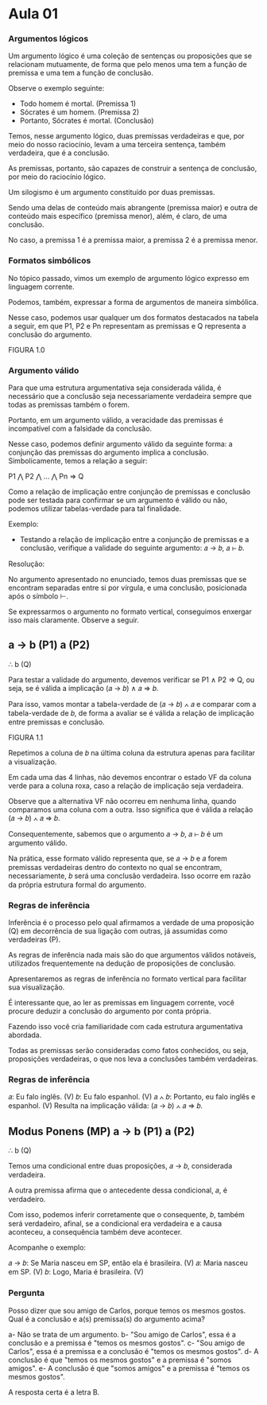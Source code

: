 # Aula 01

### Argumentos lógicos

Um argumento lógico é uma coleção de sentenças ou proposições que se relacionam mutuamente, de forma que pelo menos uma tem a função de premissa e uma tem a função de conclusão.

Observe o exemplo seguinte:

- Todo homem é mortal. (Premissa 1)
- Sócrates é um homem. (Premissa 2)
- Portanto, Sócrates é mortal. (Conclusão)

Temos, nesse argumento lógico, duas premissas verdadeiras e que, por meio do nosso raciocínio, levam a uma terceira sentença, também verdadeira, que é a conclusão.

As premissas, portanto, são capazes de construir a sentença de conclusão, por meio do raciocínio lógico.

Um silogismo é um argumento constituído por duas premissas.

Sendo uma delas de conteúdo mais abrangente (premissa maior) e outra de conteúdo mais específico (premissa menor), além, é claro, de uma conclusão. 

No caso, a premissa 1 é a premissa maior, a premissa 2 é a premissa menor.

### Formatos simbólicos

No tópico passado, vimos um exemplo de argumento lógico expresso em linguagem corrente. 

Podemos, também, expressar a forma de argumentos de maneira simbólica.

Nesse caso, podemos usar qualquer um dos formatos destacados na tabela a seguir, em que P1, P2 e Pn representam as premissas e Q representa a conclusão do argumento.

FIGURA 1.0

### Argumento válido

Para que uma estrutura argumentativa seja considerada válida, é necessário que a conclusão seja necessariamente verdadeira sempre que todas as premissas também o forem.

Portanto, em um argumento válido, a veracidade das premissas é incompatível com a falsidade da conclusão.

Nesse caso, podemos definir argumento válido da seguinte forma: a conjunção das premissas do argumento implica a conclusão. Simbolicamente, temos a relação a seguir:

P1 ⋀ P2 ⋀ ... ⋀ Pn ⇒ Q

Como a relação de implicação entre conjunção de premissas e conclusão pode ser testada para confirmar se um argumento é válido ou não, podemos utilizar tabelas-verdade para tal finalidade.

Exemplo:

- Testando a relação de implicação entre a conjunção de premissas e a conclusão, verifique a validade do seguinte argumento: 𝑎 → 𝑏, 𝑎 ⊢ 𝑏. 

Resolução:

No argumento apresentado no enunciado, temos duas premissas que se encontram separadas entre si por vírgula, e uma conclusão, posicionada após o símbolo ⊢.

Se expressarmos o argumento no formato vertical, conseguimos enxergar isso mais claramente. 
Observe a seguir.

a → b (P1)
a (P2)
---
∴ b (Q)

Para testar a validade do argumento, devemos verificar se P1 ∧ P2 ⇒ Q, ou seja, se é válida a implicação (𝑎 → 𝑏) ∧ 𝑎 ⇒ 𝑏.

Para isso, vamos montar a tabela-verdade de (𝑎 → 𝑏) ∧ 𝑎 e comparar com a tabela-verdade de 𝑏, de forma a avaliar se é válida a relação de implicação entre premissas e conclusão.

FIGURA 1.1

Repetimos a coluna de 𝑏 na última coluna da estrutura apenas para facilitar a visualização.

Em cada uma das 4 linhas, não devemos encontrar o estado VF da coluna verde para a coluna roxa, caso a relação de implicação seja verdadeira.

Observe que a alternativa VF não ocorreu em nenhuma linha, quando comparamos uma coluna com a outra. Isso significa que é válida a relação (𝑎 → 𝑏) ∧ 𝑎 ⇒ 𝑏.

Consequentemente, sabemos que o argumento 𝑎 → 𝑏, 𝑎 ⊢ 𝑏 é um argumento válido.

Na prática, esse formato válido representa que, se 𝑎 → 𝑏 e 𝑎 forem premissas verdadeiras dentro do contexto no qual se encontram, necessariamente, 𝑏 será uma conclusão verdadeira. Isso ocorre em razão da própria estrutura formal do argumento. 

### Regras de inferência

Inferência é o processo pelo qual afirmamos a verdade de uma proposição (Q) em decorrência de sua ligação com outras, já assumidas como verdadeiras (P).

As regras de inferência nada mais são do que argumentos válidos notáveis, utilizados frequentemente na dedução de proposições de conclusão. 

Apresentaremos as regras de inferência no formato vertical para facilitar sua visualização.

É interessante que, ao ler as premissas em linguagem corrente, você procure deduzir a conclusão do argumento por conta própria.

Fazendo isso você cria familiaridade com cada estrutura argumentativa abordada.

Todas as premissas serão consideradas como fatos conhecidos, ou seja, proposições verdadeiras, o que nos leva a conclusões também verdadeiras.

### Regras de inferência

𝑎: Eu falo inglês. (V)
𝑏: Eu falo espanhol. (V) 
𝑎 ∧ 𝑏: Portanto, eu falo inglês e espanhol. (V)
Resulta na implicação válida: (𝑎 → 𝑏) ∧ 𝑎 ⇒ 𝑏.

Modus Ponens (MP)
a → b (P1)
a (P2)
---
∴ b (Q)

Temos uma condicional entre duas proposições, 𝑎 → 𝑏, considerada verdadeira. 

A outra premissa afirma que o antecedente dessa condicional, 𝑎, é verdadeiro. 

Com isso, podemos inferir corretamente que o consequente, 𝑏, também será verdadeiro, afinal, se a condicional era verdadeira e a causa aconteceu, a consequência também deve acontecer. 

Acompanhe o exemplo:

𝑎 → 𝑏: Se Maria nasceu em SP, então ela é brasileira. (V) 
𝑎: Maria nasceu em SP. (V)
𝑏: Logo, Maria é brasileira. (V)

### Pergunta

Posso dizer que sou amigo de Carlos, porque temos os mesmos gostos.
Qual é a conclusão e a(s) premissa(s) do argumento acima?

a- Não se trata de um argumento.
b- "Sou amigo de Carlos", essa é a conclusão e a premissa é "temos os mesmos gostos".
c- "Sou amigo de Carlos", essa é a premissa e a conclusão é "temos os mesmos gostos".
d- A conclusão é que "temos os mesmos gostos" e a premissa é "somos amigos".
e- A conclusão é que "somos amigos" e a premissa é "temos os mesmos gostos".

A resposta certa é a letra B.





